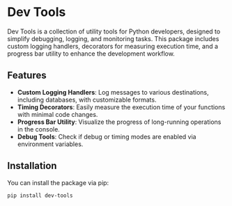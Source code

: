 # Dev Tools

Dev Tools is a collection of utility tools for Python developers, designed to simplify debugging, logging, and monitoring tasks. This package includes custom logging handlers, decorators for measuring execution time, and a progress bar utility to enhance the development workflow.

## Features

- **Custom Logging Handlers**: Log messages to various destinations, including databases, with customizable formats.
- **Timing Decorators**: Easily measure the execution time of your functions with minimal code changes.
- **Progress Bar Utility**: Visualize the progress of long-running operations in the console.
- **Debug Tools**: Check if debug or timing modes are enabled via environment variables.

## Installation

You can install the package via pip:

```sh
pip install dev-tools
